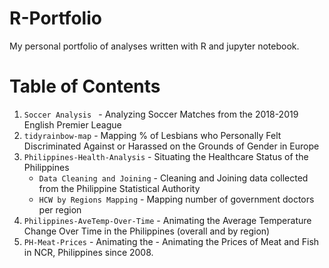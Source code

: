 # R-Portfolio
My personal portfolio of analyses written with R and jupyter notebook.


# Table of Contents
1. `Soccer Analysis ` - Analyzing Soccer Matches from the 2018-2019 English Premier League 
2. `tidyrainbow-map` - Mapping % of Lesbians who Personally Felt Discriminated Against or Harassed on the Grounds of Gender in Europe
3. `Philippines-Health-Analysis` - Situating the Healthcare Status of the Philippines
   - `Data Cleaning and Joining` - Cleaning and Joining data collected from the Philippine Statistical Authority 
   - `HCW by Regions Mapping` - Mapping number of government doctors per region
4. `Philippines-AveTemp-Over-Time` - Animating the Average Temperature Change Over Time in the Philippines (overall and by region)
5. `PH-Meat-Prices` - Animating the - Animating the Prices of Meat and Fish in NCR, Philippines since 2008.

